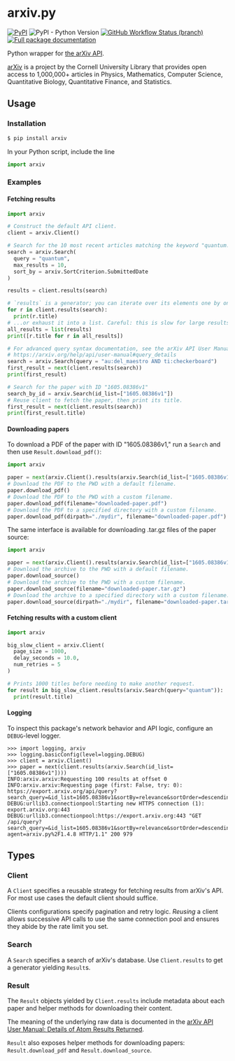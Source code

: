 # arxiv.py
[![PyPI](https://img.shields.io/pypi/v/arxiv)](https://pypi.org/project/arxiv/) ![PyPI - Python Version](https://img.shields.io/pypi/pyversions/arxiv) [![GitHub Workflow Status (branch)](https://img.shields.io/github/actions/workflow/status/lukasschwab/arxiv.py/python-package.yml?branch=master)](https://github.com/lukasschwab/arxiv.py/actions?query=branch%3Amaster) [![Full package documentation](https://img.shields.io/badge/docs-hosted-brightgreen)](https://lukasschwab.me/arxiv.py/index.html)

Python wrapper for [the arXiv API](https://arxiv.org/help/api/index).

[arXiv](https://arxiv.org/) is a project by the Cornell University Library that provides open access to 1,000,000+ articles in Physics, Mathematics, Computer Science, Quantitative Biology, Quantitative Finance, and Statistics.

## Usage

### Installation

```bash
$ pip install arxiv
```

In your Python script, include the line

```python
import arxiv
```

### Examples

#### Fetching results

```python
import arxiv

# Construct the default API client.
client = arxiv.Client()

# Search for the 10 most recent articles matching the keyword "quantum."
search = arxiv.Search(
  query = "quantum",
  max_results = 10,
  sort_by = arxiv.SortCriterion.SubmittedDate
)

results = client.results(search)

# `results` is a generator; you can iterate over its elements one by one...
for r in client.results(search):
  print(r.title)
# ...or exhaust it into a list. Careful: this is slow for large results sets.
all_results = list(results)
print([r.title for r in all_results])

# For advanced query syntax documentation, see the arXiv API User Manual:
# https://arxiv.org/help/api/user-manual#query_details
search = arxiv.Search(query = "au:del_maestro AND ti:checkerboard")
first_result = next(client.results(search))
print(first_result)

# Search for the paper with ID "1605.08386v1"
search_by_id = arxiv.Search(id_list=["1605.08386v1"])
# Reuse client to fetch the paper, then print its title.
first_result = next(client.results(search))
print(first_result.title)
```

#### Downloading papers

To download a PDF of the paper with ID "1605.08386v1," run a `Search` and then use `Result.download_pdf()`:

```python
import arxiv

paper = next(arxiv.Client().results(arxiv.Search(id_list=["1605.08386v1"])))
# Download the PDF to the PWD with a default filename.
paper.download_pdf()
# Download the PDF to the PWD with a custom filename.
paper.download_pdf(filename="downloaded-paper.pdf")
# Download the PDF to a specified directory with a custom filename.
paper.download_pdf(dirpath="./mydir", filename="downloaded-paper.pdf")
```

The same interface is available for downloading .tar.gz files of the paper source:

```python
import arxiv

paper = next(arxiv.Client().results(arxiv.Search(id_list=["1605.08386v1"])))
# Download the archive to the PWD with a default filename.
paper.download_source()
# Download the archive to the PWD with a custom filename.
paper.download_source(filename="downloaded-paper.tar.gz")
# Download the archive to a specified directory with a custom filename.
paper.download_source(dirpath="./mydir", filename="downloaded-paper.tar.gz")
```

#### Fetching results with a custom client

```python
import arxiv

big_slow_client = arxiv.Client(
  page_size = 1000,
  delay_seconds = 10.0,
  num_retries = 5
)

# Prints 1000 titles before needing to make another request.
for result in big_slow_client.results(arxiv.Search(query="quantum")):
  print(result.title)
```

#### Logging

To inspect this package's network behavior and API logic, configure an `DEBUG`-level logger.

```pycon
>>> import logging, arxiv
>>> logging.basicConfig(level=logging.DEBUG)
>>> client = arxiv.Client()
>>> paper = next(client.results(arxiv.Search(id_list=["1605.08386v1"])))
INFO:arxiv.arxiv:Requesting 100 results at offset 0
INFO:arxiv.arxiv:Requesting page (first: False, try: 0): https://export.arxiv.org/api/query?search_query=&id_list=1605.08386v1&sortBy=relevance&sortOrder=descending&start=0&max_results=100
DEBUG:urllib3.connectionpool:Starting new HTTPS connection (1): export.arxiv.org:443
DEBUG:urllib3.connectionpool:https://export.arxiv.org:443 "GET /api/query?search_query=&id_list=1605.08386v1&sortBy=relevance&sortOrder=descending&start=0&max_results=100&user-agent=arxiv.py%2F1.4.8 HTTP/1.1" 200 979
```

## Types 

### Client

A `Client` specifies a reusable strategy for fetching results from arXiv's API. For most use cases the default client should suffice.

Clients configurations specify pagination and retry logic. *Reusing* a client allows successive API calls to use the same connection pool and ensures they abide by the rate limit you set.

### Search

A `Search` specifies a search of arXiv's database. Use `Client.results` to get a generator yielding `Result`s.

### Result

The `Result` objects yielded by `Client.results` include metadata about each paper and helper methods for downloading their content.

The meaning of the underlying raw data is documented in the [arXiv API User Manual: Details of Atom Results Returned](https://arxiv.org/help/api/user-manual#_details_of_atom_results_returned).

`Result` also exposes helper methods for downloading papers: `Result.download_pdf` and `Result.download_source`.
